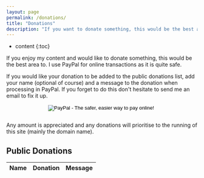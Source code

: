 ```yaml
---
layout: page
permalink: /donations/
title: "Donations"
description: "If you want to donate something, this would be the best area to"
---
```


* content
{:toc}

If you enjoy my content and would like to donate something, this would be the best area to. I use PayPal for online transactions as it is quite safe.

If you would like your donation to be added to the public donations list, add your name (optional of course) and a message to the donation when processing in PayPal. If you forget to do this don't hesitate to send me an email to fix it up.

<div style="text-align: center;">
    <form action="https://www.paypal.com/cgi-bin/webscr" method="post" target="_top" style="display: inline-block;">
    <input type="hidden" name="cmd" value="_s-xclick">
    <input type="hidden" name="hosted_button_id" value="CG8P7ELK4RG26">
    <input type="image" src="https://www.paypalobjects.com/en_US/i/btn/btn_donateCC_LG.gif" border="0" name="submit" alt="PayPal - The safer, easier way to pay online!">
    <img alt="" border="0" src="https://www.paypalobjects.com/en_US/i/scr/pixel.gif" width="1" height="1">
    </form>
</div>

Any amount is appreciated and any donations will prioritise to the running of this site (mainly the domain name).

## Public Donations

| Name | Donation | Message |
|------|----------|---------|